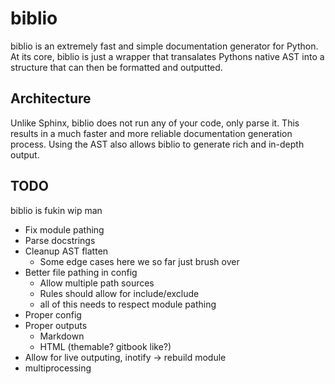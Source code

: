 # biblio

biblio is an extremely fast and simple documentation generator for Python. At its core, biblio is just a wrapper that transalates Pythons native AST into a structure that can then be formatted and outputted.

## Architecture

Unlike Sphinx, biblio does not run any of your code, only parse it. This results in a much faster and more reliable documentation generation process. Using the AST also allows biblio to generate rich and in-depth output.

## TODO

biblio is fukin wip man

- Fix module pathing
- Parse docstrings
- Cleanup AST flatten
  - Some edge cases here we so far just brush over
- Better file pathing in config
  - Allow multiple path sources
  - Rules should allow for include/exclude
  - all of this needs to respect module pathing
- Proper config
- Proper outputs
  - Markdown
  - HTML (themable? gitbook like?)
- Allow for live outputing, inotify -> rebuild module
- multiprocessing
